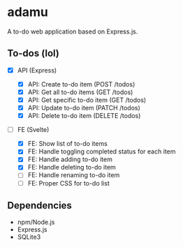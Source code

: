 # adamu

A to-do web application based on Express.js.

## To-dos (lol)

- [x] API (Express)

  - [x] API: Create to-do item (POST /todos)
  - [x] API: Get all to-do items (GET /todos)
  - [x] API: Get specific to-do item (GET /todos)
  - [x] API: Update to-do item (PATCH /todos)
  - [x] API: Delete to-do item (DELETE /todos)

- [ ] FE (Svelte)

  - [x] FE: Show list of to-do items
  - [x] FE: Handle toggling completed status for each item
  - [x] FE: Handle adding to-do item
  - [x] FE: Handle deleting to-do item
  - [ ] FE: Handle renaming to-do item
  - [ ] FE: Proper CSS for to-do list

## Dependencies

- npm/Node.js
- Express.js
- SQLite3
